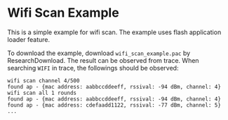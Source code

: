Wifi Scan Example
==========================

This is a simple example for wifi scan. The example uses flash
application loader feature.

To download the example, download `wifi_scan_example.pac` by
ResearchDownload. The result can be observed from trace. When searching
`WIFI` in trace, the followings should be observed:

```
wifi scan channel 4/500
found ap - {mac address: aabbccddeeff, rssival: -94 dBm, channel: 4}
wifi scan all 1 rounds
found ap - {mac address: aabbccddeeff, rssival: -94 dBm, channel: 4}
found ap - {mac address: cdefaadd1122, rssival: -77 dBm, channel: 5}
...
```

